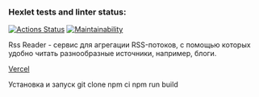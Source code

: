 ### Hexlet tests and linter status:
[![Actions Status](https://github.com/Kseniia66/frontend-project-11/actions/workflows/hexlet-check.yml/badge.svg)](https://github.com/Kseniia66/frontend-project-11/actions) [![Maintainability](https://api.codeclimate.com/v1/badges/326a5861695f2c1c733b/maintainability)](https://codeclimate.com/github/Kseniia66/frontend-project-11/maintainability)

Rss Reader - сервис для агрегации RSS-потоков, с помощью которых удобно читать разнообразные источники, например, блоги.

[Vercel](https://frontend-project-11-one-theta.vercel.app/)

Установка и запуск
git clone 
npm ci 
npm run build